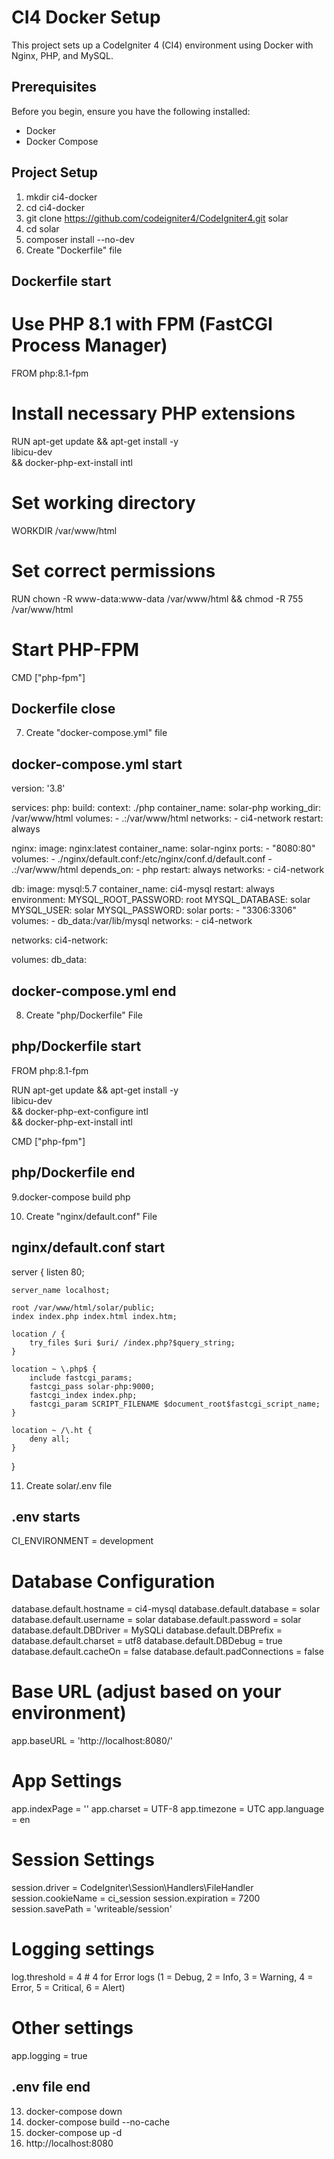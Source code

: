 # CI4 Docker Setup

This project sets up a CodeIgniter 4 (CI4) environment using Docker with Nginx, PHP, and MySQL.

## Prerequisites

Before you begin, ensure you have the following installed:

- Docker
- Docker Compose

## Project Setup

1. mkdir ci4-docker
2. cd ci4-docker
3. git clone https://github.com/codeigniter4/CodeIgniter4.git solar
4. cd solar
5. composer install --no-dev
6. Create "Dockerfile" file

## Dockerfile start
# Use PHP 8.1 with FPM (FastCGI Process Manager)
FROM php:8.1-fpm

# Install necessary PHP extensions
RUN apt-get update && apt-get install -y \
    libicu-dev \
    && docker-php-ext-install intl

# Set working directory
WORKDIR /var/www/html

# Set correct permissions
RUN chown -R www-data:www-data /var/www/html && chmod -R 755 /var/www/html

# Start PHP-FPM
CMD ["php-fpm"]
## Dockerfile close

7. Create "docker-compose.yml" file

## docker-compose.yml start
version: '3.8'

services:
  php:
    build:
      context: ./php
    container_name: solar-php
    working_dir: /var/www/html
    volumes:
      - .:/var/www/html
    networks:
      - ci4-network
    restart: always

  nginx:
    image: nginx:latest
    container_name: solar-nginx
    ports:
      - "8080:80"
    volumes:
      - ./nginx/default.conf:/etc/nginx/conf.d/default.conf
      - .:/var/www/html
    depends_on:
      - php
    restart: always
    networks:
      - ci4-network

  db:
    image: mysql:5.7
    container_name: ci4-mysql
    restart: always
    environment:
      MYSQL_ROOT_PASSWORD: root
      MYSQL_DATABASE: solar
      MYSQL_USER: solar
      MYSQL_PASSWORD: solar
    ports:
      - "3306:3306"
    volumes:
      - db_data:/var/lib/mysql
    networks:
      - ci4-network

networks:
  ci4-network:

volumes:
  db_data:
## docker-compose.yml end

8. Create "php/Dockerfile" File
## php/Dockerfile start

FROM php:8.1-fpm

RUN apt-get update && apt-get install -y \
    libicu-dev \
    && docker-php-ext-configure intl \
    && docker-php-ext-install intl

CMD ["php-fpm"]

## php/Dockerfile end

9.docker-compose build php

10. Create "nginx/default.conf" File
## nginx/default.conf start

server {
    listen 80;

    server_name localhost;

    root /var/www/html/solar/public;
    index index.php index.html index.htm;

    location / {
        try_files $uri $uri/ /index.php?$query_string;
    }

    location ~ \.php$ {
        include fastcgi_params;
        fastcgi_pass solar-php:9000;
        fastcgi_index index.php;
        fastcgi_param SCRIPT_FILENAME $document_root$fastcgi_script_name;
    }

    location ~ /\.ht {
        deny all;
    }
}

11. Create solar/.env file

## .env starts
CI_ENVIRONMENT = development

# Database Configuration
database.default.hostname = ci4-mysql
database.default.database = solar
database.default.username = solar
database.default.password = solar
database.default.DBDriver = MySQLi
database.default.DBPrefix = 
database.default.charset = utf8
database.default.DBDebug = true
database.default.cacheOn = false
database.default.padConnections = false

# Base URL (adjust based on your environment)
app.baseURL = 'http://localhost:8080/'

# App Settings
app.indexPage = ''
app.charset = UTF-8
app.timezone = UTC
app.language = en

# Session Settings
session.driver = CodeIgniter\Session\Handlers\FileHandler
session.cookieName = ci_session
session.expiration = 7200
session.savePath = 'writeable/session'

# Logging settings
log.threshold = 4  # 4 for Error logs (1 = Debug, 2 = Info, 3 = Warning, 4 = Error, 5 = Critical, 6 = Alert)

# Other settings
app.logging = true
## .env file end

13. docker-compose down
14. docker-compose build --no-cache
15. docker-compose up -d
16. http://localhost:8080
